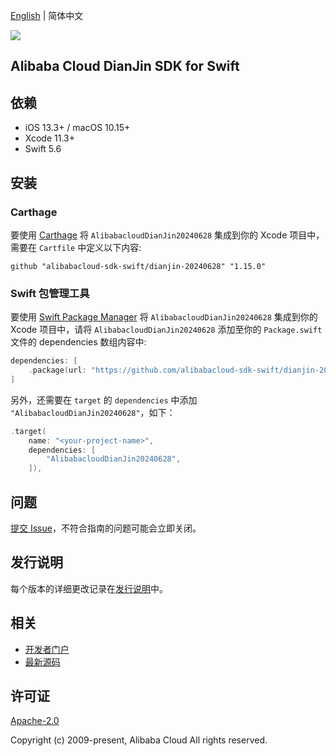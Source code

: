 [English](README.md) | 简体中文

![](https://aliyunsdk-pages.alicdn.com/icons/AlibabaCloud.svg)

## Alibaba Cloud DianJin SDK for Swift

## 依赖

- iOS 13.3+ / macOS 10.15+
- Xcode 11.3+
- Swift 5.6

## 安装

### Carthage

要使用 [Carthage](https://github.com/Carthage/Carthage) 将 `AlibabacloudDianJin20240628` 集成到你的 Xcode 项目中，需要在 `Cartfile` 中定义以下内容:

```ogdl
github "alibabacloud-sdk-swift/dianjin-20240628" "1.15.0"
```

### Swift 包管理工具

要使用 [Swift Package Manager](https://swift.org/package-manager/) 将 `AlibabacloudDianJin20240628` 集成到你的 Xcode 项目中，请将 `AlibabacloudDianJin20240628` 添加至你的 `Package.swift` 文件的 dependencies 数组内容中:

```swift
dependencies: [
    .package(url: "https://github.com/alibabacloud-sdk-swift/dianjin-20240628.git", from: "1.15.0")
]
```

另外，还需要在 `target` 的 `dependencies` 中添加 `"AlibabacloudDianJin20240628"`，如下：

```swift
.target(
    name: "<your-project-name>",
    dependencies: [
        "AlibabacloudDianJin20240628",
    ]),
```

## 问题

[提交 Issue](https://github.com/alibabacloud-sdk-swift/dianjin-20240628/issues/new)，不符合指南的问题可能会立即关闭。

## 发行说明

每个版本的详细更改记录在[发行说明](./ChangeLog.txt)中。

## 相关

* [开发者门户](https://next.api.aliyun.com/home)
* [最新源码](https://github.com/alibabacloud-sdk-swift/dianjin-20240628)

## 许可证

[Apache-2.0](http://www.apache.org/licenses/LICENSE-2.0)

Copyright (c) 2009-present, Alibaba Cloud All rights reserved.
